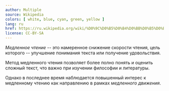 ```yaml
---
author: Multiple
source: Wikipedia
colors: [ white, blue, cyan, green, yellow ]
lang: ru
href: https://ru.wikipedia.org/wiki/%D0%9C%D0%B5%D0%B4%D0%BB%D0%B5%D0%BD%D0%BD%D0%BE%D0%B5_%D1%87%D1%82%D0%B5%D0%BD%D0%B8%D0%B5
license: CC-BY-SA
---
```

_Медленное чтение_ -- это намеренное снижение скорости чтения,
цель которого -- улучшение понимания текста или получение удовольствия.

Метод медленного чтения позволяет более полно понять и оценить сложный текст,
что важно при изучении философии и литературы.

Однако в последнее время наблюдается повышенный интерес к медленному чтению
как направлению в рамках _медленного движения_.